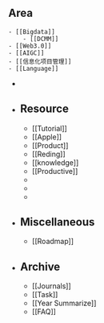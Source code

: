 ## Area
	- [[Bigdata]]
		- [[DCMM]]
	- [[Web3.0]]
	- [[AIGC]]
	- [[信息化项目管理]]
	- [[Language]]
-
- ## Resource
	- [[Tutorial]]
	- [[Apple]]
	- [[Product]]
	- [[Reding]]
	- [[knowledge]]
	- [[Productive]]
	-
	-
	-
- ## Miscellaneous
	- [[Roadmap]]
- ## Archive
	- [[Journals]]
	- [[Task]]
	- [[Year Summarize]]
	- [[FAQ]]